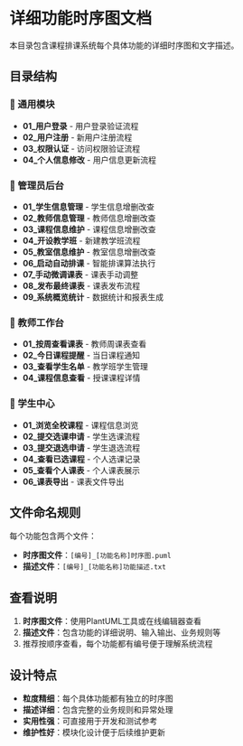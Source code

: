 # 详细功能时序图文档

本目录包含课程排课系统每个具体功能的详细时序图和文字描述。

## 目录结构

### 📁 通用模块
- **01_用户登录** - 用户登录验证流程
- **02_用户注册** - 新用户注册流程  
- **03_权限认证** - 访问权限验证流程
- **04_个人信息修改** - 用户信息更新流程

### 📁 管理员后台
- **01_学生信息管理** - 学生信息增删改查
- **02_教师信息管理** - 教师信息增删改查
- **03_课程信息维护** - 课程信息增删改查
- **04_开设教学班** - 新建教学班流程
- **05_教室信息维护** - 教室信息增删改查
- **06_启动自动排课** - 智能排课算法执行
- **07_手动微调课表** - 课表手动调整
- **08_发布最终课表** - 课表发布流程
- **09_系统概览统计** - 数据统计和报表生成

### 📁 教师工作台
- **01_按周查看课表** - 教师周课表查看
- **02_今日课程提醒** - 当日课程通知
- **03_查看学生名单** - 教学班学生管理
- **04_课程信息查看** - 授课课程详情

### 📁 学生中心
- **01_浏览全校课程** - 课程信息浏览
- **02_提交选课申请** - 学生选课流程
- **03_提交退选申请** - 学生退选流程
- **04_查看已选课程** - 个人选课记录
- **05_查看个人课表** - 个人课表展示
- **06_课表导出** - 课表文件导出

## 文件命名规则

每个功能包含两个文件：
- **时序图文件**：`[编号]_[功能名称]时序图.puml`
- **描述文件**：`[编号]_[功能名称]功能描述.txt`

## 查看说明

1. **时序图文件**：使用PlantUML工具或在线编辑器查看
2. **描述文件**：包含功能的详细说明、输入输出、业务规则等
3. 推荐按顺序查看，每个功能都有编号便于理解系统流程

## 设计特点

- **粒度精细**：每个具体功能都有独立的时序图
- **描述详细**：包含完整的业务规则和异常处理
- **实用性强**：可直接用于开发和测试参考
- **维护性好**：模块化设计便于后续维护更新 